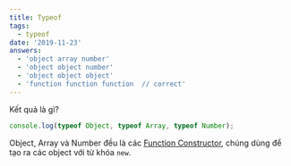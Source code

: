 ```yaml
---
title: Typeof
tags:
  - typeof
date: '2019-11-23'
answers:
  - 'object array number'
  - 'object object number'
  - 'object object object'
  - 'function function function  // correct'
---
```


Kết quả là gì?

```javascript
console.log(typeof Object, typeof Array, typeof Number);
```

<!-- explanation -->

Object, Array và Number đều là các [Function Constructor](https://duthaho.com/blogs/prototype-in-javascript-2), chúng dùng để tạo ra các object với từ khóa `new`.
